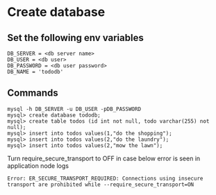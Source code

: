 # Create database
## Set the following env variables

```
DB_SERVER = <db server name>
DB_USER = <db user>
DB_PASSWORD = <db user password>
DB_NAME = 'tododb'
```

## Commands
```
mysql -h DB_SERVER -u DB_USER -pDB_PASSWORD
mysql> create database tododb;
mysql> create table todos (id int not null, todo varchar(255) not null);
mysql> insert into todos values(1,"do the shopping");
mysql> insert into todos values(2,"do the laundry");
mysql> insert into todos values(2,"mow the lawn");
```

Turn require_secure_transport to OFF in case below error is seen in application node logs
```
Error: ER_SECURE_TRANSPORT_REQUIRED: Connections using insecure transport are prohibited while --require_secure_transport=ON
```
